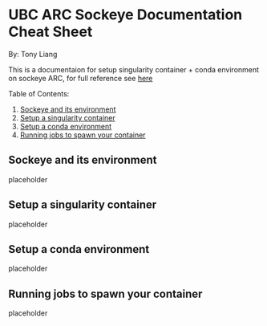 # UBC ARC Sockeye Documentation Cheat Sheet

By: Tony Liang

This is a documentaion for setup singularity container + conda environment on sockeye ARC, for full reference see [here](https://confluence.it.ubc.ca/display/UARC/Quickstart+Guide#QuickstartGuide-ConnectingtoSockeye)


Table of Contents:
 1. [Sockeye and its environment](#sockeye-and-its-environment)
 2. [Setup a singularity container](#setup-a-singularity-container)
 3. [Setup a conda environment](#setup-a-conda-environment)
 4. [Running jobs to spawn your container](#running-jobs-to-spawn-your-container)

## Sockeye and its environment

placeholder

## Setup a singularity container

placeholder

## Setup a conda environment

placeholder

## Running jobs to spawn your container

placeholder


